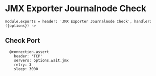 
# JMX Exporter Journalnode Check

    module.exports = header: 'JMX Exporter Journalnode Check', handler: ({options}) ->

## Check Port

      @connection.assert
        header: 'TCP'
        servers: options.wait.jmx
        retry: 3
        sleep: 3000
